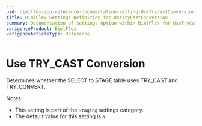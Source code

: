 ```yaml
---
uid: bimlflex-app-reference-documentation-setting-UseTryCastConversion
title: BimlFlex Settings Definition for UseTryCastConversion
summary: Documentation of settings option within BimlFlex for UseTryCastConversion
varigenceProduct: BimlFlex
varigenceArticleType: Reference
---
```


# Use TRY_CAST Conversion

Determines whether the SELECT to STAGE table uses TRY_CAST and TRY_CONVERT.

Notes:
* This setting is part of the `Staging` settings category.
 * The default value for this setting is `N`.